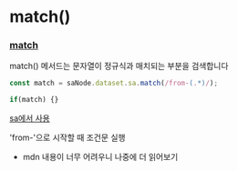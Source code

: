 # match()

### [match](https://developer.mozilla.org/ko/docs/Web/JavaScript/Reference/Global_Objects/String/match)

match() 메서드는 문자열이 정규식과 매치되는 부분을 검색합니다

```js
const match = saNode.dataset.sa.match(/from-(.*)/);

if(match) {}

```
[sa에서 사용](https://github.com/ppotatoG/sa/blob/main/js/sa.js)

'from-'으로 시작할 때 조건문 실행
- mdn 내용이 너무 어려우니 나중에 더 읽어보기